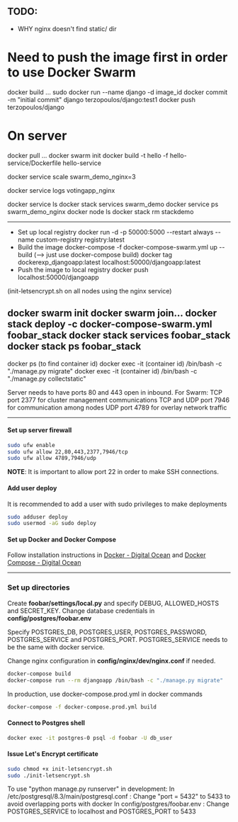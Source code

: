 
## TODO:
- WHY nginx doesn't find static/ dir


# Need to push the image first in order to use Docker Swarm
docker build ...
sudo docker run --name django -d image_id
docker commit -m "initial commit" django terzopoulos/django:test1
docker push terzopoulos/django

# On server
docker pull ...
docker swarm init
docker build -t hello -f hello-service/Dockerfile hello-service
<!-- docker stack deploy --with-registry-auth -c ./docker-compose.yml talk -->
docker service scale swarm_demo_nginx=3

docker service logs votingapp_nginx

docker service ls
docker stack services swarm_demo
docker service ps swarm_demo_nginx
docker node ls
docker stack rm stackdemo  <!-- Bring the stack down -->

************************
- Set up local registry
docker run -d -p 50000:5000 --restart always --name custom-registry registry:latest
- Build the image
docker-compose -f docker-compose-swarm.yml up --build
(--> just use docker-compose build)
docker tag dockerexp_djangoapp:latest localhost:50000/djangoapp:latest
- Push the image to local registry
docker push localhost:50000/djangoapp


(init-letsencrypt.sh on all nodes using the nginx service)
<!-- docker pull terzopoulos/django:test1 -->
docker swarm init
docker swarm join...
docker stack deploy -c docker-compose-swarm.yml foobar_stack
docker stack services foobar_stack
docker stack ps foobar_stack
-------
docker ps (to find container id)
docker exec -it (container id) /bin/bash -c "./manage.py migrate"
docker exec -it (container id) /bin/bash -c "./manage.py collectstatic"


Server needs to have ports 80 and 443 open in inbound.
For Swarm:
TCP port 2377 for cluster management communications
TCP and UDP port 7946 for communication among nodes
UDP port 4789 for overlay network traffic


---
#### Set up server firewall
```sh
sudo ufw enable
sudo ufw allow 22,80,443,2377,7946/tcp
sudo ufw allow 4789,7946/udp
```
**NOTE**: It is important to allow port 22 in order to make SSH connections.

#### Add user deploy
It is recommended to add a user with sudo privileges to make deployments
```sh
sudo adduser deploy
sudo usermod -aG sudo deploy
```

#### Set up Docker and Docker Compose
Follow installation instructions in 
[Docker - Digital Ocean](https://www.digitalocean.com/community/tutorials/how-to-install-and-use-docker-on-ubuntu-18-04)
and
[Docker Compose - Digital Ocean](https://www.digitalocean.com/community/tutorials/how-to-install-docker-compose-on-ubuntu-18-04)

---
### Set up directories

Create **foobar/settings/local.py** and specify DEBUG, ALLOWED_HOSTS and SECRET_KEY.
Change database credentials in **config/postgres/foobar.env**

Specify POSTGRES_DB, POSTGRES_USER, POSTGRES_PASSWORD, POSTGRES_SERVICE
and POSTGRES_PORT. POSTGRES_SERVICE needs to be the same with docker service.

Change nginx configuration in **config/nginx/dev/nginx.conf** if needed.

```sh   
docker-compose build
docker-compose run --rm djangoapp /bin/bash -c "./manage.py migrate"
```

In production, use docker-compose.prod.yml in docker commands
```sh
docker-compose -f docker-compose.prod.yml build
```

#### Connect to Postgres shell
```sh
docker exec -it postgres-0 psql -d foobar -U db_user
```

#### Issue Let's Encrypt certificate
```sh
sudo chmod +x init-letsencrypt.sh
sudo ./init-letsencrypt.sh
```

To use "python manage.py runserver" in development:
In /etc/postgresql/8.3/main/postgresql.conf :
Change "port = 5432" to 5433 to avoid overlapping ports with docker
In config/postgres/foobar.env :
Change POSTGRES_SERVICE to localhost and POSTGRES_PORT to 5433

<!-- LOGS
logs are saved in /var/lib/docker/containers/container_id/container_id-json.log -->
